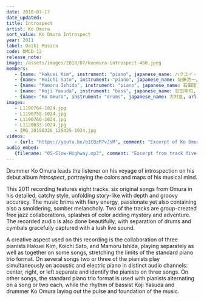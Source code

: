 ```yaml
---
date: 2018-07-17
date_updated: 
title: Introspect
artist: Ko Omura
sort_value: Ko Omura Introspect
year: 2011
label: Daiki Musica
code: DMCD-12
release_note: 
image: /assets/images/2018/07/koomura-introspect-460.jpeg
members:
   - {name: "Hakuei Kim", instrument: "piano", japanese_name: ハクエイ・キム, url: "https://www.universal-music.co.jp/hakuei-kim/"}
   - {name: "Koichi Sato", instrument: "piano", japanese_name: 佐藤浩一, url: "https://koichisato.com/"}
   - {name: "Mamoru Ishida", instrument: "piano", japanese_name: 石田衛, url: "http://mamoruishida.blogspot.com/"}
   - {name: "Koji Yasuda", instrument: "bass", japanese_name: 安田幸司, url: "http://jmsu.web.fc2.com/koji/"}
   - {name: "Ko Omura", instrument: "drums", japanese_name: 大村亘, url: "https://kojazz0829.wixsite.com/1981"}
images: 
   - L1190764-1024.jpg
   - L1190758-1024.jpg
   - L1190760-1024.jpg
   - L1120033-1024.jpg
   - IMG_20150326_125425-1024.jpg
videos: 
   - {url: "https://youtu.be/b1CBzM7vJsM", comment: "Excerpt of Ko Omura's song \"Slow Highway\", recorded live and featuring Koichi Sato on piano, Koji Yasuda on bass, and Ko Omura on drums. This clip features Omura improvising a drum solo while the tune loops underneath."}
audio_embed:
   {filename: "05-Slow-Highway.mp3", comment: "Excerpt from track five on this album, \"Slow Highway\":"}
---
```

Drummer Ko Omura leads the listener on his voyage of introspection on his debut album *Introspect*, portraying the colors and maps of his musical mind.

This 2011 recording features eight tracks: six original songs from Omura in his detailed, catchy style, unfolding story-like with depth and groovy accuracy. The music brims with fiery energy, passionate yet also containing also a smoldering, somber melancholy. Two of the tracks are group-created free jazz collaborations, splashes of color adding mystery and adventure. The recorded audio is also done beautifully, with separation of drums and cymbals gracefully captured with a lush live sound.

A creative aspect used on this recording is the collaboration of three pianists Hakuei Kim, Koichi Sato, and Mamoru Ishida, playing separately as well as together on some songs, stretching the limits of the standard piano trio format. On several songs two or three of the pianists play simultaneously on acoustic and electric piano in distinct audio channels: center, right, or left separate and identify the pianists on three songs. On other songs, the standard piano trio format is used with pianists alternating on a song or two each, while the rhythm of bassist Koji Yasuda and drummer Ko Omura laying out the pulse and foundation of the music.
